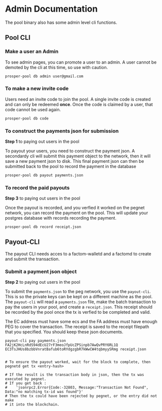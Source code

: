 # Admin Documentation

The pool binary also has some admin level cli functions.

## Pool CLI

### Make a user an Admin

To see admin pages, you can promote a user to an admin. A user cannot be demoted by the cli at this time, so use with caution.

```bash
prosper-pool db admin user@gmail.com
```

### To make a new invite code

Users need an invite code to join the pool. A single invite code is created and can only be redeemed **once**. Once the code is claimed by a user, that code cannot be used again.

```bash
prosper-pool db code
```

### To construct the payments json for submission

__Step 1__ to paying out users in the pool

To payout your users, you need to construct the payment json. A secondardy cli will submit this payment object to the network, then it will save a new payment json to disk. This final payment json can then be submitted back to the pool to record the payment in the database

```bash
prosper-pool db payout payments.json
```

### To record the paid payouts

__Step 3__ to paying out users in the pool

Once the payout is recorded, and you verfied it worked on the pegnet network, you can record the payment on the pool. This will update your postgres database with records recording the payment.

```bash
prosper-pool db record receipt.json
```

## Payout-CLI

The payout CLI needs acces to a factom-walletd and a factomd to create and submit the transaction.

### Submit a payment json object

__Step 2__ to paying out users in the pool

To submit the `payments.json` to the peg network, you use the `payout-cli`. This is so the private keys can be kept on a different machine as the pool. The `payout-cli` will read a `payments.json` file, make the batch transaction to pay the users in your pool, and create a `receipt.json`. This receipt should be recorded by the pool once the tx is verfied to be completed and valid.

The EC address must have some ecs and the FA address must have enough PEG to cover the transaction. The receipt is saved to the receipt filepath that you specified. You should keep these json documents.

```
payout-cli pay payments.json FA2jK2HcLnRdS94dEcU27rF3meoJfpUcZPSinpb7AwQvPRY6RL1Q EC3TsJHUs8bzbbVnratBafub6toRYdgzgbR7kWwCW4tqbmyySRmg receipt.json


# To ensure the payout worked, wait for the block to complete, then
pegnetd get tx <entry-hash>

# If the result is the transaction body in json, then the tx was executed by pegnet.
# If you get back :
#    'jsonrpc2.Error{Code:-32803, Message:"Transaction Not Found", Data:"no matching tx-id was found"}'
# Then the tx could have been rejected by pegnet, or the entry did not make
# it into the blockchain.

```
